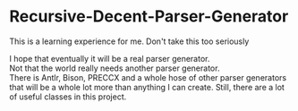 # Recursive-Decent-Parser-Generator
This is a learning experience for me.  Don't take this too seriously

I hope that eventually it will be a real parser generator.  
Not that the world really needs another parser generator.  
There is Antlr, Bison, PRECCX and a whole hose of other parser
generators that will be  a whole lot more than anything I can 
create.  Still, there are a lot of useful classes in this project.
